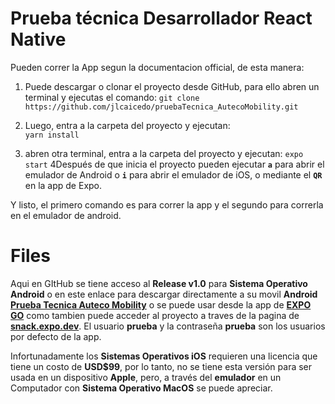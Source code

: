 # Prueba técnica Desarrollador React Native

Pueden correr la App segun la documentacion official, de esta manera:

1. Puede descargar o clonar el proyecto desde GitHub, para ello abren un terminal y ejecutas el comando:
   ``
   git clone https://github.com/jlcaicedo/pruebaTecnica_AutecoMobility.git
   ``

2. Luego, entra a la carpeta del proyecto y ejecutan:  
``
yarn install
``
3. abren otra terminal, entra a la carpeta del proyecto y ejecutan: 
``
expo start
``
4Después de que inicia el proyecto pueden ejecutar **``a``** para abrir el emulador de Android o **``i``**  para abrir el emulador de iOS, o mediante el **``QR``** en la app de Expo.

Y listo, el primero comando es para correr la app y el segundo para correrla en el emulador de android.

# Files

Aqui en GItHub se tiene acceso al **Release v1.0** para **Sistema Operativo Android** o en este enlace para descargar directamente a su movil **Android**
**[Prueba Tecnica Auteco Mobility](https://github.com/jlcaicedo/pruebaTecnica_AutecoMobility/releases/tag/v1.0)** o se puede usar desde la app de **[EXPO GO](exp://exp.host/@jlcaicedo/PruebaTecnica_autecoMobility)** como tambien puede acceder al proyecto a traves de la pagina de **[snack.expo.dev](https://snack.expo.dev/@jlcaicedo/github.com-jlcaicedo-pruebatecnica_autecomobility)**.
El usuario **prueba** y la contraseña **prueba** son los usuarios por defecto de la app.

Infortunadamente los **Sistemas Operativos iOS** requieren una licencia que tiene un costo de **USD$99**, por lo tanto, no se tiene esta versión para ser usada en un dispositivo **Apple**, pero,  a través del **emulador** en un Computador con **Sistema Operativo MacOS** se puede apreciar.
